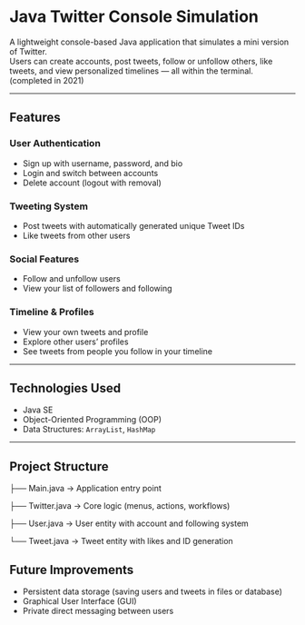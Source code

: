 # Java Twitter Console Simulation

A lightweight console-based Java application that simulates a mini version of Twitter.  
Users can create accounts, post tweets, follow or unfollow others, like tweets, and view personalized timelines — all within the terminal. (completed in 2021)

---

##  Features

###  User Authentication
- Sign up with username, password, and bio
- Login and switch between accounts
- Delete account (logout with removal)

###  Tweeting System
- Post tweets with automatically generated unique Tweet IDs
- Like tweets from other users

###  Social Features
- Follow and unfollow users
- View your list of followers and following

###  Timeline & Profiles
- View your own tweets and profile
- Explore other users’ profiles
- See tweets from people you follow in your timeline

---

##  Technologies Used
- Java SE
- Object-Oriented Programming (OOP)
- Data Structures: `ArrayList`, `HashMap`

---

##  Project Structure

├── Main.java → Application entry point

├── Twitter.java → Core logic (menus, actions, workflows)

├── User.java → User entity with account and following system

└── Tweet.java → Tweet entity with likes and ID generation

## Future Improvements

- Persistent data storage (saving users and tweets in files or database)
- Graphical User Interface (GUI)
- Private direct messaging between users
